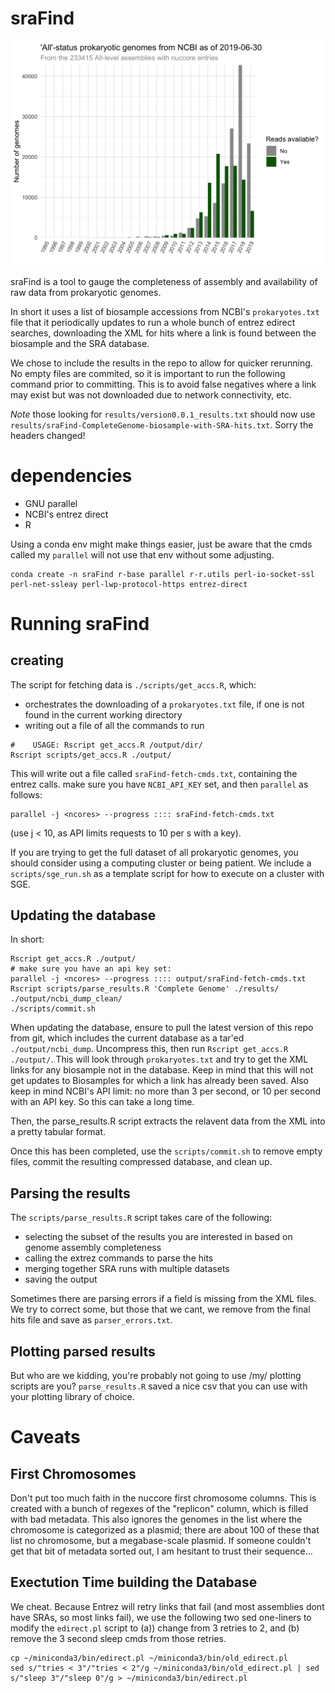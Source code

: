 # sraFind

![genome availability](https://raw.githubusercontent.com/nickp60/sraFind/master/results-byyear.png)

sraFind is a tool to gauge the completeness of assembly and availability of raw data from prokaryotic genomes.

In short it uses a list of biosample accessions from NCBI's `prokaryotes.txt` file that it periodically updates to run a whole bunch of entrez edirect searches, downloading the XML for hits where a link is found between the biosample and the SRA database.

We chose to include the results in the repo to allow for quicker rerunning. No empty files are commited, so it is important to run the following command prior to committing.  This is to avoid false negatives where a link may exist but was not downloaded due to network connectivity, etc.

*Note* those looking for `results/version0.0.1_results.txt` should now use `results/sraFind-CompleteGenome-biosample-with-SRA-hits.txt`.  Sorry the headers changed!

# dependencies

- GNU parallel
- NCBI's entrez direct
- R

Using a conda env might make things easier, just be aware that the cmds called my `parallel` will not use that env without some adjusting.

```
conda create -n sraFind r-base parallel r-r.utils perl-io-socket-ssl perl-net-ssleay perl-lwp-protocol-https entrez-direct
```


# Running sraFind
## creating
The script for fetching data is `./scripts/get_accs.R`, which:

- orchestrates the downloading of a `prokaryotes.txt` file, if one is not found in the current working directory
- writing out a file of all the commands to run

```
#    USAGE: Rscript get_accs.R /output/dir/
Rscript scripts/get_accs.R ./output/

```
This will write out a file called `sraFind-fetch-cmds.txt`, containing the entrez calls.  make sure you have `NCBI_API_KEY` set, and then  `parallel` as follows:

```
parallel -j <ncores> --progress :::: sraFind-fetch-cmds.txt
```
(use j < 10, as API limits requests to 10 per s with a key).

If you are trying to get the full dataset of all prokaryotic genomes, you should consider using a computing cluster or being patient.  We include a `scripts/sge_run.sh` as a template script for how to execute on a cluster with SGE.

## Updating the database
In short:
```
Rscript get_accs.R ./output/
# make sure you have an api key set:
parallel -j <ncores> --progress :::: output/sraFind-fetch-cmds.txt
Rscript scripts/parse_results.R 'Complete Genome' ./results/ ./output/ncbi_dump_clean/
./scripts/commit.sh
```

When updating the database, ensure to pull the latest version of this repo from git, which includes the current database as a tar'ed `./output/ncbi_dump`.  Uncompress this, then run `Rscript get_accs.R ./output/`. This will look through `prokaryotes.txt` and try to get the XML links for any biosample not in the database. Keep in mind that this will not get updates to Biosamples for which a link has already been saved.  Also keep in mind NCBI's API limit: no more than 3 per second, or 10 per second with an API key.  So this can take a long time.

Then, the parse_results.R script extracts the relavent data from the XML into a pretty tabular format.

Once this has been completed, use the `scripts/commit.sh` to remove empty files, commit the resulting compressed database, and clean up.


## Parsing the results
The `scripts/parse_results.R` script takes care of the following:

- selecting the subset of the results you are interested in based on genome assembly completeness
- calling the extrez commands to parse the hits
- merging together SRA runs with multiple datasets
- saving the output

Sometimes there are parsing errors if a field is missing from the XML files.  We try to correct some, but those that we cant, we remove from the final hits file and save as `parser_errors.txt`.


## Plotting parsed results

But who are we kidding, you're probably not going to use /my/ plotting scripts are you?  `parse_results.R` saved a nice csv that you can use with your plotting library of choice.




# Caveats
## First Chromosomes
Don't put too much faith in the nuccore first chromosome columns. This is created with a bunch of regexes of the "replicon" column, which is filled with bad metadata. This also ignores the genomes in the list where the chromosome is categorized as a plasmid; there are about 100 of these that list no chromosome, but a megabase-scale plasmid. If someone couldn't get that bit of metadata sorted out, I am hesitant to trust their sequence...


## Exectution Time building the Database
We cheat.  Because Entrez will retry links that fail (and most assemblies dont have SRAs, so most links fail), we use the following two sed one-liners to modify the `edirect.pl` script to (a)) change from 3 retries to 2, and (b) remove the 3 second sleep cmds from those retries.
```
cp ~/miniconda3/bin/edirect.pl ~/miniconda3/bin/old_edirect.pl
sed s/"tries < 3"/"tries < 2"/g ~/miniconda3/bin/old_edirect.pl | sed s/"sleep 3"/"sleep 0"/g > ~/miniconda3/bin/edirect.pl
```
